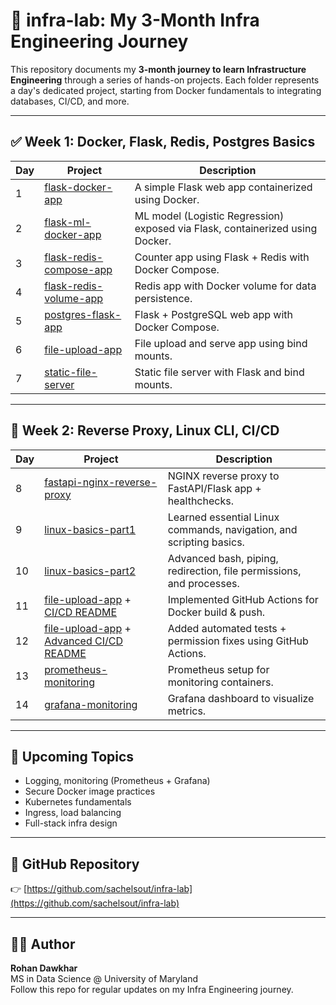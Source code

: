 # 🧱 infra-lab: My 3-Month Infra Engineering Journey

This repository documents my **3-month journey to learn Infrastructure Engineering** through a series of hands-on projects. Each folder represents a day's dedicated project, starting from Docker fundamentals to integrating databases, CI/CD, and more.

---

## ✅ Week 1: Docker, Flask, Redis, Postgres Basics

| Day | Project | Description |
|-----|---------|-------------|
| 1 | [flask-docker-app](https://github.com/sachelsout/infra-lab/tree/main/week-1/flask-docker-app) | A simple Flask web app containerized using Docker. |
| 2 | [flask-ml-docker-app](https://github.com/sachelsout/infra-lab/tree/main/week-1/flask-ml-docker-app) | ML model (Logistic Regression) exposed via Flask, containerized using Docker. |
| 3 | [flask-redis-compose-app](https://github.com/sachelsout/infra-lab/tree/main/week-1/flask-redis-compose-app) | Counter app using Flask + Redis with Docker Compose. |
| 4 | [flask-redis-volume-app](https://github.com/sachelsout/infra-lab/tree/main/week-1/flask-redis-volume-app) | Redis app with Docker volume for data persistence. |
| 5 | [postgres-flask-app](https://github.com/sachelsout/infra-lab/tree/main/week-1/postgres-flask-app) | Flask + PostgreSQL web app with Docker Compose. |
| 6 | [file-upload-app](https://github.com/sachelsout/infra-lab/tree/main/week-1/file-upload-app) | File upload and serve app using bind mounts. |
| 7 | [static-file-server](https://github.com/sachelsout/infra-lab/tree/main/week-1/static-file-server) | Static file server with Flask and bind mounts. |

---

## 🚧 Week 2: Reverse Proxy, Linux CLI, CI/CD

| Day | Project | Description |
|-----|---------|-------------|
| 8 | [fastapi-nginx-reverse-proxy](https://github.com/sachelsout/infra-lab/tree/main/week-2/fastapi-nginx-reverse-proxy) | NGINX reverse proxy to FastAPI/Flask app + healthchecks. |
| 9 | [linux-basics-part1](https://github.com/sachelsout/infra-lab/tree/main/week-2/linux-basics-part1) | Learned essential Linux commands, navigation, and scripting basics. |
| 10 | [linux-basics-part2](https://github.com/sachelsout/infra-lab/tree/main/week-2/linux-basics-part2) | Advanced bash, piping, redirection, file permissions, and processes. |
| 11 | [file-upload-app](https://github.com/sachelsout/infra-lab/tree/main/week-1/file-upload-app) + [CI/CD README](https://github.com/sachelsout/infra-lab/tree/main/week-2/cicd-github-actions) | Implemented GitHub Actions for Docker build & push. |
| 12 | [file-upload-app](https://github.com/sachelsout/infra-lab/tree/main/week-1/file-upload-app) + [Advanced CI/CD README](https://github.com/sachelsout/infra-lab/tree/main/week-2/advanced-cicd) | Added automated tests + permission fixes using GitHub Actions. |
| 13 | [prometheus-monitoring](https://github.com/sachelsout/infra-lab/tree/main/week-2/prometheus-monitoring) | Prometheus setup for monitoring containers. |
| 14 | [grafana-monitoring](https://github.com/sachelsout/infra-lab/tree/main/week-2/grafana-monitoring) | Grafana dashboard to visualize metrics. |

---

## 🌱 Upcoming Topics

- Logging, monitoring (Prometheus + Grafana)
- Secure Docker image practices
- Kubernetes fundamentals
- Ingress, load balancing
- Full-stack infra design

---

## 🔗 GitHub Repository

👉 [https://github.com/sachelsout/infra-lab](https://github.com/sachelsout/infra-lab)

---

## 🧑‍💻 Author

**Rohan Dawkhar**  
MS in Data Science @ University of Maryland  
Follow this repo for regular updates on my Infra Engineering journey.
